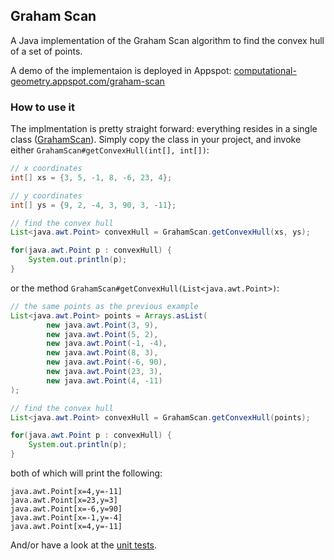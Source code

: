 ## Graham Scan

A Java implementation of the Graham Scan algorithm to find the convex hull of a set of points.

A demo of the implementaion is deployed in Appspot: [computational-geometry.appspot.com/graham-scan](http://computational-geometry.appspot.com/graham-scan)

### How to use it

The implmentation is pretty straight forward: everything resides in a single class ([GrahamScan](https://github.com/bkiers/GrahamScan/blob/master/src/main/cg/GrahamScan.java)). Simply copy the class in
your project, and invoke either `GrahamScan#getConvexHull(int[], int[])`:

```java
// x coordinates
int[] xs = {3, 5, -1, 8, -6, 23, 4};

// y coordinates
int[] ys = {9, 2, -4, 3, 90, 3, -11};

// find the convex hull
List<java.awt.Point> convexHull = GrahamScan.getConvexHull(xs, ys);

for(java.awt.Point p : convexHull) {
    System.out.println(p);
}
```
or the method `GrahamScan#getConvexHull(List<java.awt.Point>)`:

```java
// the same points as the previous example
List<java.awt.Point> points = Arrays.asList(
        new java.awt.Point(3, 9),
        new java.awt.Point(5, 2),
        new java.awt.Point(-1, -4),
        new java.awt.Point(8, 3),
        new java.awt.Point(-6, 90),
        new java.awt.Point(23, 3),
        new java.awt.Point(4, -11)
);

// find the convex hull
List<java.awt.Point> convexHull = GrahamScan.getConvexHull(points);

for(java.awt.Point p : convexHull) {
    System.out.println(p);
}
```
both of which will print the following:

```
java.awt.Point[x=4,y=-11]
java.awt.Point[x=23,y=3]
java.awt.Point[x=-6,y=90]
java.awt.Point[x=-1,y=-4]
java.awt.Point[x=4,y=-11]
```

And/or have a look at the [unit tests](https://github.com/bkiers/GrahamScan/blob/master/src/test/cg/GrahamScanTest.java).

